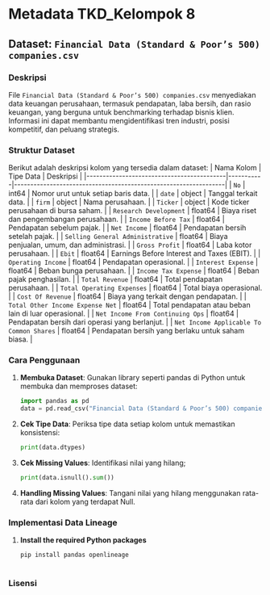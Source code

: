 # Metadata TKD_Kelompok 8

## Dataset: `Financial Data (Standard & Poor’s 500) companies.csv`

### Deskripsi
File `Financial Data (Standard & Poor’s 500) companies.csv` menyediakan data keuangan perusahaan, termasuk pendapatan, laba bersih, dan rasio keuangan, yang berguna untuk benchmarking terhadap bisnis klien. Informasi ini dapat membantu mengidentifikasi tren industri, posisi kompetitif, dan peluang strategis. 

### Struktur Dataset
Berikut adalah deskripsi kolom yang tersedia dalam dataset:
| Nama Kolom                                | Tipe Data | Deskripsi                                                       |
|-------------------------------------------|-----------|-----------------------------------------------------------------|
| `No`                                      | int64     | Nomor urut untuk setiap baris data.                             |
| `date`                                    | object    | Tanggal terkait data.                                           |
| `firm`                                    | object    | Nama perusahaan.                                                |
| `Ticker`                                  | object    | Kode ticker perusahaan di bursa saham.                          |
| `Research Development`                    | float64   | Biaya riset dan pengembangan perusahaan.                        |
| `Income Before Tax`                       | float64   | Pendapatan sebelum pajak.                                       |
| `Net Income`                              | float64   | Pendapatan bersih setelah pajak.                                |
| `Selling General Administrative`          | float64   | Biaya penjualan, umum, dan administrasi.                        |
| `Gross Profit`                            | float64   | Laba kotor perusahaan.                                          |
| `Ebit`                                    | float64   | Earnings Before Interest and Taxes (EBIT).                      |
| `Operating Income`                        | float64   | Pendapatan operasional.                                         |
| `Interest Expense`                        | float64   | Beban bunga perusahaan.                                         |
| `Income Tax Expense`                      | float64   | Beban pajak penghasilan.                                        |
| `Total Revenue`                           | float64   | Total pendapatan perusahaan.                                    |
| `Total Operating Expenses`                | float64   | Total biaya operasional.                                        |
| `Cost Of Revenue`                         | float64   | Biaya yang terkait dengan pendapatan.                           |
| `Total Other Income Expense Net`          | float64   | Total pendapatan atau beban lain di luar operasional.           |
| `Net Income From Continuing Ops`          | float64   | Pendapatan bersih dari operasi yang berlanjut.                  |
| `Net Income Applicable To Common Shares`  | float64   | Pendapatan bersih yang berlaku untuk saham biasa.               |


### Cara Penggunaan
1. **Membuka Dataset**:
   Gunakan library seperti pandas di Python untuk membuka dan memproses dataset:
      ```python
   import pandas as pd
   data = pd.read_csv("Financial Data (Standard & Poor’s 500) companies.csv")
      
2. **Cek Tipe Data**:
   Periksa tipe data setiap kolom untuk memastikan konsistensi:
   ```python
   print(data.dtypes)
   
4. **Cek Missing Values**:
   Identifikasi nilai yang hilang;
   ```python
   print(data.isnull().sum())
   
6. **Handling Missing Values**:
   Tangani nilai yang hilang menggunakan rata-rata dari kolom yang terdapat Null.

### Implementasi Data Lineage
1. **Install the required Python packages**
   ```python
   pip install pandas openlineage
     

### Lisensi
